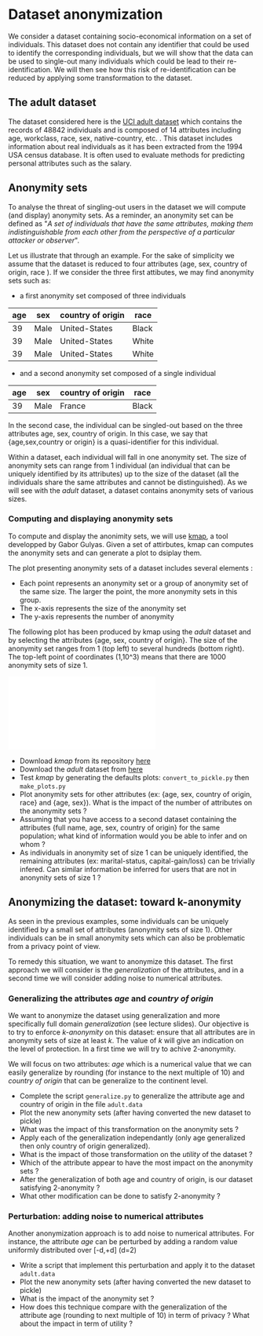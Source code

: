 # Dataset anonymization 

We consider a dataset containing  socio-economical information on a set of individuals. This dataset does not contain any identifier that could be used to identify the corresponding individuals, but we will show that the data can be used to single-out many individuals which could be lead to their re-identification. We will then see how this risk of re-identification can be reduced by applying some transformation to the dataset. 

## The adult dataset

The dataset considered here is the [UCI adult dataset](https://archive.ics.uci.edu/ml/datasets/Adult) which contains the records of 48842 individuals and is composed of 14 attributes including age, workclass, race, sex, native-country, etc. . This dataset includes information about real individuals as it has been extracted from the 1994 USA census database. It is often used to evaluate methods for predicting personal attributes such as the salary.



## Anonymity sets


To analyse the threat of singling-out users in the dataset we will compute (and display) anonymity sets. As a reminder, an anonymity set can be defined as "*A set of individuals that have the same attributes, making them indistinguishable from each other from the perspective of a particular attacker or observer*". 


Let us illustrate that through an example. For the sake of simplicity we assume that the dataset is reduced to four attributes (age, sex, country of origin, race ). If we consider the three first attibutes,  we may find anonymity sets such as:

* a first anonymity set composed of three individuals

| age  | sex  | country of origin  | race |
|---|---|---|---|
|  39 |  Male |  United-States | Black |
|  39 |  Male |  United-States | White |
|  39 |  Male |  United-States | White |

* and a second anonymity set composed of a single individual

| age  | sex  | country of origin  | race |
|---|---|---|---|
|  39 |  Male |  France | Black |

In the second case, the individual can be singled-out based on the three attributes age, sex, country of origin. In this case, we say that {age,sex,country or origin} is a quasi-identifier for this individual. 

Within a dataset, each individual will fall in one anonymity set. The  size of anonymity sets can range from 1 individual (an individual that can be uniquely identified by its attributes) up to the size of the dataset (all the individuals share the same attributes and cannot be distinguished). As we will see with the *adult* dataset, a dataset contains anonymity sets of various sizes. 



### Computing and displaying anonymity sets 

To compute and display the anonimity sets, we will use  [kmap](https://github.com/gaborgulyas/kmap), a tool developped by Gabor Gulyas. Given a set of attirbutes, kmap can computes the anonymity sets and can generate a plot to dsiplay them. 

The plot presenting anonymity sets of a dataset includes several elements :

* Each point represents an anonymity set or a group of anonymity set of the same size. The larger the point, the more anonymity sets in this group.
* The x-axis represents the size of the anonymity set 
* The y-axis represents the number of anonymity 

The following plot has been produced by kmap using the *adult* dataset and by selecting the attributes {age, sex, country of origin}. The size of the anonymity set ranges from 1 (top left) to several hundreds (bottom right). The top-left point of coordinates (1,10^3) means that there are 1000 anonymity sets of size 1.

![ ](Figures/kmap_attrnum=3.pdf  "Anonymity sets for Size Anonymity sets for the attributes ”{age, sex, country of origin}”")

* Download *kmap* from its repository [here](https://github.com/gaborgulyas/kmap)
* Download the *adult* dataset from [here](https://archive.ics.uci.edu/ml/machine-learning-databases/adult/adult.data)
* Test *kmap* by generating the defaults plots: `convert_to_pickle.py` then `make_plots.py`
* Plot anonymity sets for other attributes (ex: {age, sex, country of origin, race} and {age, sex}). What is the impact of the number of attributes on the anonymity sets ?
* Assuming that you have access to a second dataset  containing the attributes  {full name, age, sex, country of origin} for the same population; what kind of information would you be able to infer and on whom ?
* As individuals in anonymity set of size 1 can be uniquely identified, the remaining attributes (ex: marital-status, capital-gain/loss) can be trivially infered. Can similar information be inferred for users that are not in  anonynity sets of size 1 ?

## Anonymizing the dataset: toward k-anonymity

As seen in the previous examples, some individuals can be uniquely identified by a small set of attributes (anonymity sets of size 1). Other individuals can be in small anonymity sets which can also be problematic from a privacy point of view. 

To remedy this situation, we want to anonymize this dataset. The first approach we will consider is the *generalization* of the attributes, and in a second time we will consider adding noise to numerical attributes.

### Generalizing the attributes *age* and *country of origin*

We want to anonymize the dataset using generalization and more specifically full domain *generalization* (see lecture slides). Our objective is to try to enforce *k-anonymity* on this dataset: ensure that all attributes are in anonymity sets of size at least *k*. The value of *k* will give an indication on the level of protection. In a first time we will try to achive 2-anonymity. 

We will focus on two attributes:  *age* which is a numerical value that we can easily generalize by rounding (for instance to the next multiple of 10) and *country of origin* that can be generalize to the continent level.

* Complete the script `generalize.py` to generalize the attribute age and country of origin in the file `adult.data`
* Plot the new anonymity sets (after having converted the new dataset to pickle)
* What was the impact of this transformation on the anonymity sets ?
* Apply each of the generalization independantly (only age generalized then only country of origin generalized). 
* What is the impact of those transformation on the *utility* of the dataset ?
* Which of the attribute appear to have the most impact on the anonymity sets ?
* After the generalization of both age and country of origin, is our dataset satisfying 2-anonymity ?
* What other modification can be done to satisfy 2-anonymity ?


### Perturbation: adding noise to numerical attributes
 
Another anonymization approach is to add noise to numerical attributes. For instance, the attribute *age* can be perturbed by adding a random value uniformly distributed over [-d,+d] (d=2)

* Write a script that implement this perturbation and apply it to the dataset `adult.data`
* Plot the new anonymity sets (after having converted the new dataset to pickle)
* What is the impact of the anonymity set ?
* How does this technique compare with the generalization of the attribute age (rounding to next multiple of 10) in term of privacy ? What about the impact in term of utility ?
